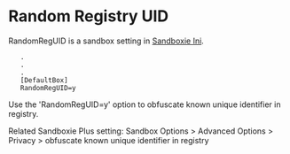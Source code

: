 # Random Registry UID

RandomRegUID is a sandbox setting in [Sandboxie Ini](SandboxieIni.md).

```
   .
   .
   .
   [DefaultBox]
   RandomRegUID=y
```

Use the 'RandomRegUID=y' option to obfuscate known unique identifier in registry.

Related Sandboxie Plus setting: Sandbox Options > Advanced Options > Privacy > obfuscate known unique identifier in registry